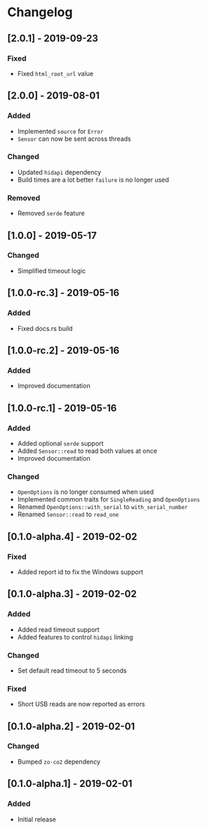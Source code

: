 # Changelog

## [2.0.1] - 2019-09-23

### Fixed

- Fixed `html_root_url` value

## [2.0.0] - 2019-08-01

### Added

- Implemented `source` for `Error`
- `Sensor` can now be sent across threads

### Changed

- Updated `hidapi` dependency
- Build times are a lot better `failure` is no longer used

### Removed

- Removed `serde` feature

## [1.0.0] - 2019-05-17

### Changed

- Simplified timeout logic

## [1.0.0-rc.3] - 2019-05-16

### Added

- Fixed docs.rs build

## [1.0.0-rc.2] - 2019-05-16

### Added

- Improved documentation

## [1.0.0-rc.1] - 2019-05-16

### Added

- Added optional `serde` support
- Added `Sensor::read` to read both values at once
- Improved documentation

### Changed

- `OpenOptions` is no longer consumed when used
- Implemented common traits for `SingleReading` and `OpenOptions`
- Renamed `OpenOptions::with_serial` to `with_serial_number`
- Renamed `Sensor::read` to `read_one`

## [0.1.0-alpha.4] - 2019-02-02

### Fixed

- Added report id to fix the Windows support

## [0.1.0-alpha.3] - 2019-02-02

### Added

- Added read timeout support
- Added features to control `hidapi` linking

### Changed

- Set default read timeout to 5 seconds

### Fixed

- Short USB reads are now reported as errors

## [0.1.0-alpha.2] - 2019-02-01

### Changed

- Bumped `zo-co2` dependency

## [0.1.0-alpha.1] - 2019-02-01

### Added

- Initial release
